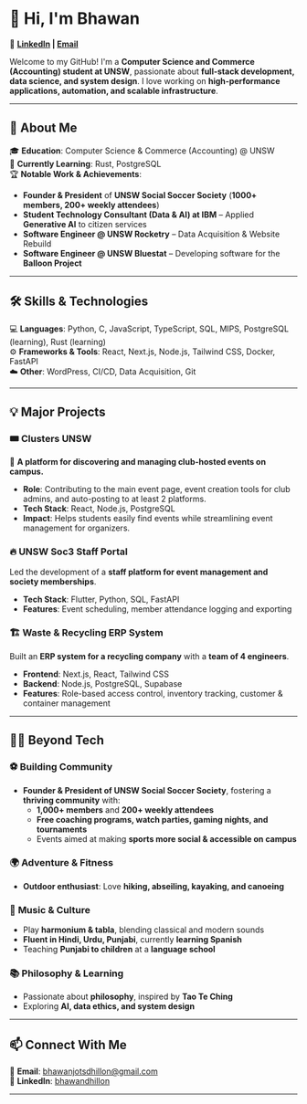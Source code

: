 # 👋 Hi, I'm Bhawan  

🔗 **[LinkedIn](https://www.linkedin.com/in/bhawandhillon/) | [Email](mailto:bhawanjotsdhillon@gmail.com)**  

Welcome to my GitHub! I'm a **Computer Science and Commerce (Accounting) student at UNSW**, passionate about **full-stack development, data science, and system design**. I love working on **high-performance applications, automation, and scalable infrastructure**.  

---

## 🚀 About Me  
🎓 **Education**: Computer Science & Commerce (Accounting) @ UNSW  
🌱 **Currently Learning**: Rust, PostgreSQL  
🏆 **Notable Work & Achievements**:  
- **Founder & President** of **UNSW Social Soccer Society** (**1000+ members, 200+ weekly attendees**)  
- **Student Technology Consultant (Data & AI) at IBM** – Applied **Generative AI** to citizen services  
- **Software Engineer @ UNSW Rocketry** – Data Acquisition & Website Rebuild  
- **Software Engineer @ UNSW Bluestat** – Developing software for the **Balloon Project**  

---

## 🛠 Skills & Technologies  

💻 **Languages**: Python, C, JavaScript, TypeScript, SQL, MIPS, PostgreSQL (learning), Rust (learning)  
⚙️ **Frameworks & Tools**: React, Next.js, Node.js, Tailwind CSS, Docker, FastAPI  
☁️ **Other**: WordPress, CI/CD, Data Acquisition, Git  

---

## 💡 Major Projects  

### 🎟 **Clusters UNSW**  
🚀 **A platform for discovering and managing club-hosted events on campus.**  
- **Role**: Contributing to the main event page, event creation tools for club admins, and auto-posting to at least 2 platforms.  
- **Tech Stack**: React, Node.js, PostgreSQL  
- **Impact**: Helps students easily find events while streamlining event management for organizers.  

### 🔥 **UNSW Soc3 Staff Portal**  
Led the development of a **staff platform for event management and society memberships**.  
- **Tech Stack**: Flutter, Python, SQL, FastAPI  
- **Features**: Event scheduling, member attendance logging and exporting  

### 🏗 **Waste & Recycling ERP System**  
Built an **ERP system for a recycling company** with a **team of 4 engineers**.  
- **Frontend**: Next.js, React, Tailwind CSS  
- **Backend**: Node.js, PostgreSQL, Supabase  
- **Features**: Role-based access control, inventory tracking, customer & container management  

---

## 🏋️‍♂️ Beyond Tech  

### ⚽ **Building Community**  
- **Founder & President of UNSW Social Soccer Society**, fostering a **thriving community** with:  
  - **1,000+ members** and **200+ weekly attendees**  
  - **Free coaching programs, watch parties, gaming nights, and tournaments**  
  - Events aimed at making **sports more social & accessible on campus**  

### 🌍 **Adventure & Fitness**  
- **Outdoor enthusiast**: Love **hiking, abseiling, kayaking, and canoeing**   

### 🎵 **Music & Culture**  
- Play **harmonium & tabla**, blending classical and modern sounds  
- **Fluent in Hindi, Urdu, Punjabi**, currently **learning Spanish**  
- Teaching **Punjabi to children** at a **language school**  

### 📚 **Philosophy & Learning**  
- Passionate about **philosophy**, inspired by **Tao Te Ching**  
- Exploring **AI, data ethics, and system design**  

---

## 📫 Connect With Me  

📧 **Email**: bhawanjotsdhillon@gmail.com  
🔗 **LinkedIn**: [bhawandhillon](https://www.linkedin.com/in/bhawandhillon/)  

---

